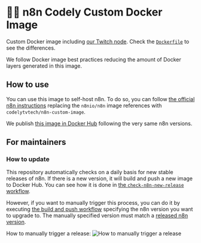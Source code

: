 # 🤖🐳 n8n Codely Custom Docker Image

Custom Docker image including [our Twitch node](https://github.com/CodelyTV/n8n-nodes-twitch). Check the [`Dockerfile`](Dockerfile) to see the differences.

We follow Docker image best practices reducing the amount of Docker layers generated in this image.

## How to use

You can use this image to self-host n8n.
To do so, you can follow [the official n8n instructions](https://docs.n8n.io/hosting/installation/docker/)
replacing the `n8nio/n8n` image references with `codelytvtech/n8n-custom-image`.

We publish [this image in Docker Hub](https://hub.docker.com/r/codelytvtech/n8n-custom-image) following the very same n8n versions.

## For maintainers

### How to update

This repository automatically checks on a daily basis for new stable releases of n8n.
If there is a new version, it will build and push a new image to Docker Hub.
You can see how it is done in [the `check-n8n-new-release` workflow](.github/workflows/check-n8n-new-release.yml). 

However, if you want to manually trigger this process,
you can do it by executing [the build and push workflow](https://github.com/CodelyTV/n8n-codely-custom-image/actions/workflows/build-and-push.yml)
specifying the n8n version you want to upgrade to. The manually specified version must match a [released n8n version](https://github.com/n8n-io/n8n/releases).

How to manually trigger a release:
![How to manually trigger a release](https://github.com/CodelyTV/n8n-codely-custom-image/assets/986235/2ee6fe81-6978-47b6-b248-f9f818564777)
